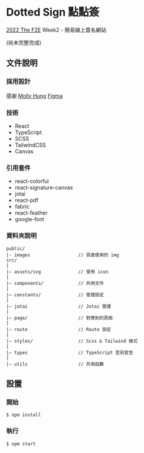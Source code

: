 # Dotted Sign 點點簽

[2022 The F2E](https://2022.thef2e.com/) Week2 - 簡易線上簽名網站

(尚未完整完成)

## 文件說明
### 採用設計
感謝 [Molly Hung](https://mollyhung.framer.website/) [Figma](https://www.figma.com/file/syDguQlTNgRHsAfhye1hQn/F2E---Week-2?node-id=38%3A123392&t=c3lsYVVt7WPGAncz-3)

### 技術
 - React
 - TypeScript
 - SCSS
 - TailwindCSS
 - Canvas
 
### 引用套件
 - react-colorful
 - react-signature-canvas
 - jotai
 - react-pdf
 - fabric
 - react-feather
 - google-font
 
### 資料夾說明
```
public/
|- images                  // 頁面使用的 img
src/
|
|– assets/svg              // 使用 icon
|
|– components/             // 共用文件
|
|– constants/              // 管理設定
|
|– jotai                   // Jotai 管理
|
|– page/                   // 對應到的頁面
|
|– route                   // Route 設定
|
|– styles/                 // Scss & Tailwind 樣式
|
|– types                   // TypeScript 型別宣告
|
|– utils                   // 共用函數
```
 

## 設置
### 開始
```
$ npm install
```

### 執行
```
$ npm start
```
